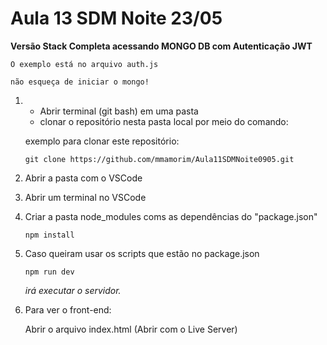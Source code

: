 # Aula 13 SDM Noite 23/05

**Versão Stack Completa acessando MONGO DB com Autenticação JWT**

`O exemplo está no arquivo auth.js`

`não esqueça de iniciar o mongo!`

1. - Abrir terminal (git bash) em uma pasta    
    - clonar o repositório nesta pasta local por meio do comando: 
     
    exemplo para clonar este repositório:

    `git clone https://github.com/mmamorim/Aula11SDMNoite0905.git`

2. Abrir a pasta com o VSCode

3. Abrir um terminal no VSCode

4. Criar a pasta node_modules coms as dependências do "package.json"

    `npm install`

5. Caso queiram usar os scripts que estão no package.json

    `npm run dev`

    _irá executar o servidor._

6. Para ver o front-end:

    Abrir o arquivo index.html (Abrir com o Live Server)